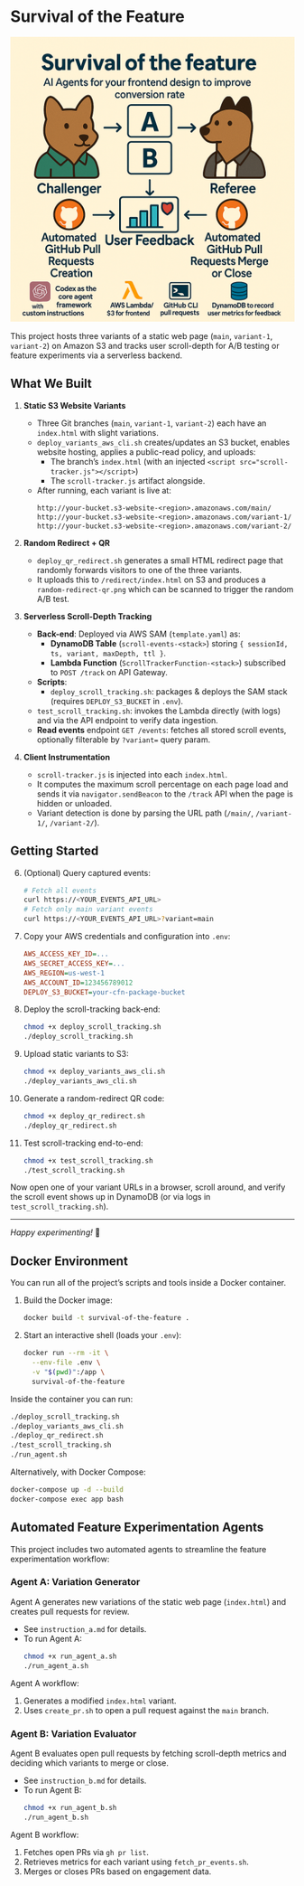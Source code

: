# Survival of the Feature

![Intro Image](intro-img.png)


This project hosts three variants of a static web page (`main`, `variant-1`, `variant-2`) on Amazon S3 and tracks user scroll-depth for A/B testing or feature experiments via a serverless backend.


## What We Built

1. **Static S3 Website Variants**
   - Three Git branches (`main`, `variant-1`, `variant-2`) each have an `index.html` with slight variations.
   - `deploy_variants_aws_cli.sh` creates/updates an S3 bucket, enables website hosting, applies a public-read policy, and uploads:
     - The branch’s `index.html` (with an injected `<script src="scroll-tracker.js"></script>`)
     - The `scroll-tracker.js` artifact alongside.
   - After running, each variant is live at:
     ```
     http://your-bucket.s3-website-<region>.amazonaws.com/main/
     http://your-bucket.s3-website-<region>.amazonaws.com/variant-1/
     http://your-bucket.s3-website-<region>.amazonaws.com/variant-2/
     ```

2. **Random Redirect + QR**
   - `deploy_qr_redirect.sh` generates a small HTML redirect page that randomly forwards visitors to one of the three variants.
   - It uploads this to `/redirect/index.html` on S3 and produces a `random-redirect-qr.png` which can be scanned to trigger the random A/B test.

3. **Serverless Scroll-Depth Tracking**
   - **Back-end**: Deployed via AWS SAM (`template.yaml`) as:
     - **DynamoDB Table** (`scroll-events-<stack>`) storing `{ sessionId, ts, variant, maxDepth, ttl }`.
     - **Lambda Function** (`ScrollTrackerFunction-<stack>`) subscribed to `POST /track` on API Gateway.
   - **Scripts**:
     - `deploy_scroll_tracking.sh`: packages & deploys the SAM stack (requires `DEPLOY_S3_BUCKET` in `.env`).
   - `test_scroll_tracking.sh`: invokes the Lambda directly (with logs) and via the API endpoint to verify data ingestion.
   - **Read events** endpoint `GET /events`: fetches all stored scroll events, optionally filterable by `?variant=` query param.

4. **Client Instrumentation**
   - `scroll-tracker.js` is injected into each `index.html`.
   - It computes the maximum scroll percentage on each page load and sends it via `navigator.sendBeacon` to the `/track` API when the page is hidden or unloaded.
   - Variant detection is done by parsing the URL path (`/main/`, `/variant-1/`, `/variant-2/`).

## Getting Started
6. (Optional) Query captured events:
   ```bash
   # Fetch all events
   curl https://<YOUR_EVENTS_API_URL>
   # Fetch only main variant events
   curl https://<YOUR_EVENTS_API_URL>?variant=main
   ```

1. Copy your AWS credentials and configuration into `.env`:
   ```ini
   AWS_ACCESS_KEY_ID=...
   AWS_SECRET_ACCESS_KEY=...
   AWS_REGION=us-west-1
   AWS_ACCOUNT_ID=123456789012
   DEPLOY_S3_BUCKET=your-cfn-package-bucket
   ```

2. Deploy the scroll-tracking back-end:
   ```bash
   chmod +x deploy_scroll_tracking.sh
   ./deploy_scroll_tracking.sh
   ```

3. Upload static variants to S3:
   ```bash
   chmod +x deploy_variants_aws_cli.sh
   ./deploy_variants_aws_cli.sh
   ```

4. Generate a random-redirect QR code:
   ```bash
   chmod +x deploy_qr_redirect.sh
   ./deploy_qr_redirect.sh
   ```

5. Test scroll-tracking end-to-end:
   ```bash
   chmod +x test_scroll_tracking.sh
   ./test_scroll_tracking.sh
   ```

Now open one of your variant URLs in a browser, scroll around, and verify the scroll event shows up in DynamoDB (or via logs in `test_scroll_tracking.sh`).

---
_Happy experimenting!_ 🚀

## Docker Environment

You can run all of the project’s scripts and tools inside a Docker container.

1. Build the Docker image:
   ```bash
   docker build -t survival-of-the-feature .
   ```

2. Start an interactive shell (loads your `.env`):
   ```bash
   docker run --rm -it \
     --env-file .env \
     -v "$(pwd)":/app \
     survival-of-the-feature
   ```

Inside the container you can run:
```bash
./deploy_scroll_tracking.sh
./deploy_variants_aws_cli.sh
./deploy_qr_redirect.sh
./test_scroll_tracking.sh
./run_agent.sh
```

Alternatively, with Docker Compose:
```bash
docker-compose up -d --build
docker-compose exec app bash
```

## Automated Feature Experimentation Agents

This project includes two automated agents to streamline the feature experimentation workflow:

### Agent A: Variation Generator
Agent A generates new variations of the static web page (`index.html`) and creates pull requests for review.

- See `instruction_a.md` for details.
- To run Agent A:
  ```bash
  chmod +x run_agent_a.sh
  ./run_agent_a.sh
  ```

Agent A workflow:
1. Generates a modified `index.html` variant.
2. Uses `create_pr.sh` to open a pull request against the `main` branch.

### Agent B: Variation Evaluator
Agent B evaluates open pull requests by fetching scroll-depth metrics and deciding which variants to merge or close.

- See `instruction_b.md` for details.
- To run Agent B:
  ```bash
  chmod +x run_agent_b.sh
  ./run_agent_b.sh
  ```

Agent B workflow:
1. Fetches open PRs via `gh pr list`.
2. Retrieves metrics for each variant using `fetch_pr_events.sh`.
3. Merges or closes PRs based on engagement data.